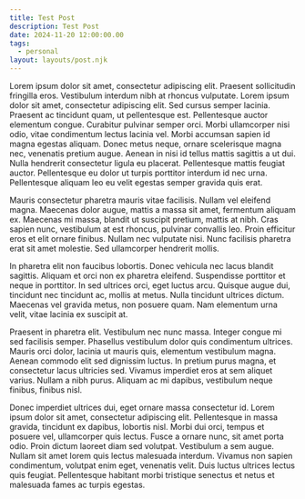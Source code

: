 ```yaml
---
title: Test Post
description: Test Post
date: 2024-11-20 12:00:00.00
tags:
  - personal
layout: layouts/post.njk
---
```




Lorem ipsum dolor sit amet, consectetur adipiscing elit. Praesent sollicitudin fringilla eros. Vestibulum interdum nibh at rhoncus vulputate. Lorem ipsum dolor sit amet, consectetur adipiscing elit. Sed cursus semper lacinia. Praesent ac tincidunt quam, ut pellentesque est. Pellentesque auctor elementum congue. Curabitur pulvinar semper orci. Morbi ullamcorper nisi odio, vitae condimentum lectus lacinia vel. Morbi accumsan sapien id magna egestas aliquam. Donec metus neque, ornare scelerisque magna nec, venenatis pretium augue. Aenean in nisi id tellus mattis sagittis a ut dui. Nulla hendrerit consectetur ligula eu placerat. Pellentesque mattis feugiat auctor. Pellentesque eu dolor ut turpis porttitor interdum id nec urna. Pellentesque aliquam leo eu velit egestas semper gravida quis erat.

Mauris consectetur pharetra mauris vitae facilisis. Nullam vel eleifend magna. Maecenas dolor augue, mattis a massa sit amet, fermentum aliquam ex. Maecenas mi massa, blandit ut suscipit pretium, mattis at nibh. Cras sapien nunc, vestibulum at est rhoncus, pulvinar convallis leo. Proin efficitur eros et elit ornare finibus. Nullam nec vulputate nisi. Nunc facilisis pharetra erat sit amet molestie. Sed ullamcorper hendrerit mollis.

In pharetra elit non faucibus lobortis. Donec vehicula nec lacus blandit sagittis. Aliquam et orci non ex pharetra eleifend. Suspendisse porttitor et neque in porttitor. In sed ultrices orci, eget luctus arcu. Quisque augue dui, tincidunt nec tincidunt ac, mollis at metus. Nulla tincidunt ultrices dictum. Maecenas vel gravida metus, non posuere quam. Nam elementum urna velit, vitae lacinia ex suscipit at.

Praesent in pharetra elit. Vestibulum nec nunc massa. Integer congue mi sed facilisis semper. Phasellus vestibulum dolor quis condimentum ultrices. Mauris orci dolor, lacinia ut mauris quis, elementum vestibulum magna. Aenean commodo elit sed dignissim luctus. In pretium purus magna, et consectetur lacus ultricies sed. Vivamus imperdiet eros at sem aliquet varius. Nullam a nibh purus. Aliquam ac mi dapibus, vestibulum neque finibus, finibus nisl.

Donec imperdiet ultrices dui, eget ornare massa consectetur id. Lorem ipsum dolor sit amet, consectetur adipiscing elit. Pellentesque in massa gravida, tincidunt ex dapibus, lobortis nisl. Morbi dui orci, tempus et posuere vel, ullamcorper quis lectus. Fusce a ornare nunc, sit amet porta odio. Proin dictum laoreet diam sed volutpat. Vestibulum a sem augue. Nullam sit amet lorem quis lectus malesuada interdum. Vivamus non sapien condimentum, volutpat enim eget, venenatis velit. Duis luctus ultrices lectus quis feugiat. Pellentesque habitant morbi tristique senectus et netus et malesuada fames ac turpis egestas. 